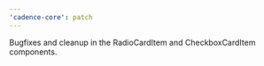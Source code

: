 ```yaml
---
'cadence-core': patch
---
```


Bugfixes and cleanup in the RadioCardItem and CheckboxCardItem components.
